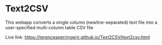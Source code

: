 # Text2CSV
This webapp converts a single column (newline-separated) text file into a user-specified multi-column table CSV file

Live link:
https://terencesperringerjr.github.io/Text2CSV/text2csv.html
